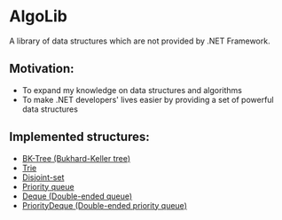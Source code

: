 # AlgoLib

A library of data structures which are not provided by .NET Framework.

## Motivation:

* To expand my knowledge on data structures and algorithms
* To make .NET developers' lives easier by providing a set of powerful data structures

## Implemented structures:

* [BK-Tree (Bukhard-Keller tree)](https://en.wikipedia.org/wiki/BK-tree)
* [Trie](https://en.wikipedia.org/wiki/Trie)
* [Disjoint-set](https://en.wikipedia.org/wiki/Disjoint-set_data_structure)
* [Priority queue](https://en.wikipedia.org/wiki/Priority_queue)
* [Deque (Double-ended queue)](https://en.wikipedia.org/wiki/Double-ended_queue)
* [PriorityDeque (Double-ended priority queue)](https://en.wikipedia.org/wiki/Double-ended_priority_queue)
